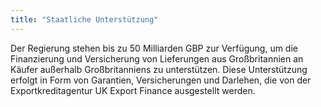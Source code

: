 ```yaml
---
title: "Staatliche Unterstützung"
---
```


Der Regierung stehen bis zu 50 Milliarden GBP zur Verfügung, um die Finanzierung und Versicherung von Lieferungen aus Großbritannien an Käufer außerhalb Großbritanniens zu unterstützen. Diese Unterstützung erfolgt in Form von Garantien, Versicherungen und Darlehen, die von der Exportkreditagentur UK Export Finance ausgestellt werden.